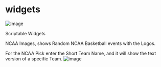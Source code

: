 # widgets
![image](https://github.com/alexanderthebadatcoding/widgets/assets/127344545/9a5a2403-7285-4830-888e-e803f5b743ad)

Scriptable Widgets

NCAA Images, shows Random NCAA Basketball events with the Logos. 

For the NCAA Pick enter the Short Team Name, and it will show the text version of a specific Team. 
![image](https://github.com/alexanderthebadatcoding/widgets/assets/127344545/7247c0da-0834-4b47-a71e-98825a8a7928)

